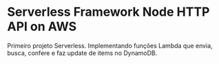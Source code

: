 # Serverless Framework Node HTTP API on AWS

Primeiro projeto Serverless. Implementando funções Lambda que envia, busca, confere e faz update de items no DynamoDB.
